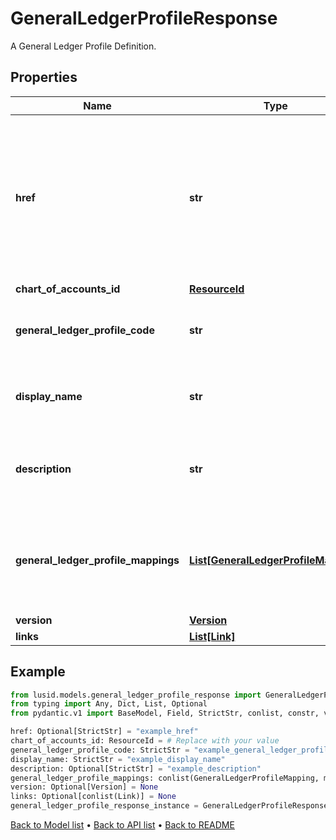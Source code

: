 # GeneralLedgerProfileResponse

A General Ledger Profile Definition.
## Properties
Name | Type | Description | Notes
------------ | ------------- | ------------- | -------------
**href** | **str** | The specific Uniform Resource Identifier (URI) for this resource at the requested effective and asAt datetime. | [optional] 
**chart_of_accounts_id** | [**ResourceId**](ResourceId.md) |  | 
**general_ledger_profile_code** | **str** | The unique code for the General Ledger Profile | 
**display_name** | **str** | The name of the General Ledger Profile | 
**description** | **str** | A description for the General Ledger Profile | [optional] 
**general_ledger_profile_mappings** | [**List[GeneralLedgerProfileMapping]**](GeneralLedgerProfileMapping.md) | Rules for mapping Account or property values to aggregation pattern definitions | 
**version** | [**Version**](Version.md) |  | [optional] 
**links** | [**List[Link]**](Link.md) |  | [optional] 
## Example

```python
from lusid.models.general_ledger_profile_response import GeneralLedgerProfileResponse
from typing import Any, Dict, List, Optional
from pydantic.v1 import BaseModel, Field, StrictStr, conlist, constr, validator

href: Optional[StrictStr] = "example_href"
chart_of_accounts_id: ResourceId = # Replace with your value
general_ledger_profile_code: StrictStr = "example_general_ledger_profile_code"
display_name: StrictStr = "example_display_name"
description: Optional[StrictStr] = "example_description"
general_ledger_profile_mappings: conlist(GeneralLedgerProfileMapping, max_items=1000) = Field(..., alias="generalLedgerProfileMappings", description="Rules for mapping Account or property values to aggregation pattern definitions")
version: Optional[Version] = None
links: Optional[conlist(Link)] = None
general_ledger_profile_response_instance = GeneralLedgerProfileResponse(href=href, chart_of_accounts_id=chart_of_accounts_id, general_ledger_profile_code=general_ledger_profile_code, display_name=display_name, description=description, general_ledger_profile_mappings=general_ledger_profile_mappings, version=version, links=links)

```

[Back to Model list](../README.md#documentation-for-models) &#8226; [Back to API list](../README.md#documentation-for-api-endpoints) &#8226; [Back to README](../README.md)

